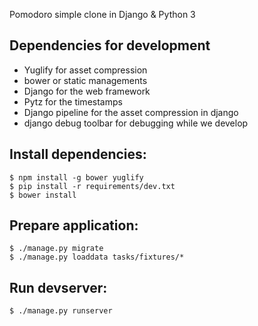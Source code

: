 Pomodoro simple clone in Django & Python 3


Dependencies for development
----------------------------

* Yuglify for asset compression
* bower or static managements
* Django for the web framework
* Pytz for the timestamps
* Django pipeline for the asset compression in django
* django debug toolbar for debugging while we develop

Install dependencies:
---------------------

    $ npm install -g bower yuglify
    $ pip install -r requirements/dev.txt
    $ bower install

Prepare application:
--------------------

    $ ./manage.py migrate
    $ ./manage.py loaddata tasks/fixtures/*

Run devserver:
-------------

    $ ./manage.py runserver
